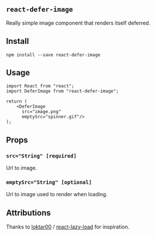 ## `react-defer-image`

Really simple image component that renders itself deferred.

## Install

```
npm install --save react-defer-image
```

## Usage

```
import React from "react";
import DeferImage from "react-defer-image";

return (
    <DeferImage
      src="image.png"
      emptySrc="spinner.gif"/>
);

```

## Props

### `src="String" [required]`

Url to image.

### `emptySrc="String" [optional]`

Url to image used to render when loading.


## Attributions

Thanks to [loktar00](https://github.com/loktar00) / [react-lazy-load](https://github.com/loktar00/react-lazy-load) for inspiration.
